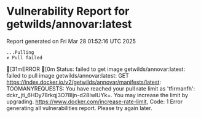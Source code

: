 # Vulnerability Report for getwilds/annovar:latest

Report generated on Fri Mar 28 01:52:16 UTC 2025

    ...Pulling
    ✗ Pull failed
[31mERROR  [0m Status: failed to get image getwilds/annovar:latest: failed to pull image getwilds/annovar:latest: GET https://index.docker.io/v2/getwilds/annovar/manifests/latest: TOOMANYREQUESTS: You have reached your pull rate limit as 'tfirmanfh': dckr_jti_6HDy78rkqj3O78Ijn-d28lwIUYk=. You may increase the limit by upgrading. https://www.docker.com/increase-rate-limit, Code: 1 
Error generating all vulnerabilities report. Please try again later.
